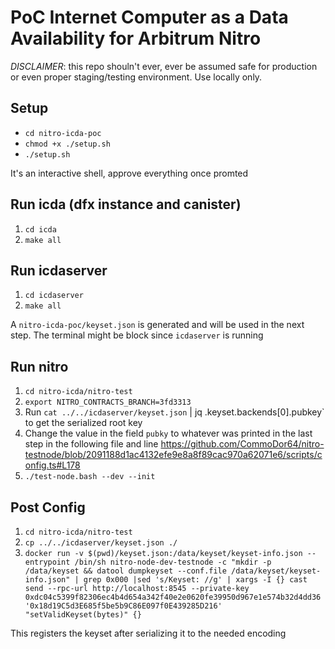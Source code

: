# PoC Internet Computer as a Data Availability for Arbitrum Nitro

*DISCLAIMER*: this repo shouln't ever, ever be assumed safe for production or even proper staging/testing environment. Use locally only.

## Setup
- `cd nitro-icda-poc`
- `chmod +x ./setup.sh`
- `./setup.sh`

It's an interactive shell, approve everything once promted

## Run icda (dfx instance and canister)
1. `cd icda`
2. `make all`

## Run icdaserver
1. `cd icdaserver`
2. `make all`

A `nitro-icda-poc/keyset.json` is generated and will be used in the next step. The terminal
might be block since `icdaserver` is running

## Run nitro
1. `cd nitro-icda/nitro-test`
2. `export NITRO_CONTRACTS_BRANCH=3fd3313`
3. Run `cat ../../icdaserver/keyset.json` | jq .keyset.backends[0].pubkey` to get the serialized root key
4. Change the value in the field `pubky` to whatever was printed in the last step in the following file and line
https://github.com/CommoDor64/nitro-testnode/blob/2091188d1ac4132efe9e8a8f89cac970a62071e6/scripts/config.ts#L178
5. `./test-node.bash --dev --init`

## Post Config
1. `cd nitro-icda/nitro-test`
2. `cp ../../icdaserver/keyset.json ./`
3. `docker run -v $(pwd)/keyset.json:/data/keyset/keyset-info.json --entrypoint /bin/sh nitro-node-dev-testnode -c "mkdir -p /data/keyset && datool dumpkeyset --conf.file /data/keyset/keyset-info.json" | grep 0x000 |sed 's/Keyset: //g' | xargs -I {} cast send --rpc-url http://localhost:8545 --private-key 0xdc04c5399f82306ec4b4d654a342f40e2e0620fe39950d967e1e574b32d4dd36 '0x18d19C5d3E685f5be5b9C86E097f0E439285D216' "setValidKeyset(bytes)" {}`

This registers the keyset after serializing it to the needed encoding

